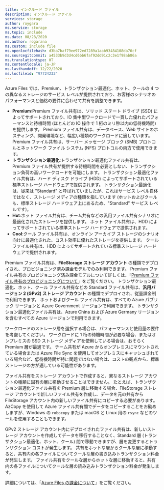 ```yaml
---
title: インクルード ファイル
description: インクルード ファイル
services: storage
author: roygara
ms.service: storage
ms.topic: include
ms.date: 08/28/2020
ms.author: rogarana
ms.custom: include file
ms.openlocfilehash: d3ba7baf79ee972ed7289a1aab93484108da70cf
ms.sourcegitcommit: a4533b9d3d4cd6bb6faf92dd91c2c3e1f98ab86a
ms.translationtype: HT
ms.contentlocale: ja-JP
ms.lasthandoff: 12/22/2020
ms.locfileid: "97724233"
---
```

Azure Files では、Premium、トランザクション最適化、ホット、クールの 4 つの異なるストレージのサービス レベルが提供されており、お客様のシナリオのパフォーマンスと価格の要件に合わせて共有を調整できます。

- **Premium**:Premium ファイル共有は、ソリッド ステート ドライブ (SSD) によってサポートされており、IO 集中型ワークロードで一貫した優れたパフォーマンスと待機時間 (ほとんどの IO 操作で 1 桁のミリ秒以内の低待機時間) を提供します。 Premium ファイル共有は、データベース、Web サイトのホスティング、開発環境など、幅広い種類のワークロードに適しています。 Premium ファイル共有は、サーバー メッセージ ブロック (SMB) プロトコルとネットワーク ファイル システム (NFS) プロトコルの両方で使用できます。
- **トランザクション最適化**:トランザクション最適化ファイル共有は、Premium ファイル共有が提供する待機時間を必要としない、トランザクション負荷の高いワークロードを可能にします。 トランザクション最適化ファイル共有は、ハード ディスク ドライブ (HDD) によってサポートされている標準ストレージ ハードウェアで提供されます。 トランザクション最適化は、従来は "Standard" と呼ばれていましたが、これはサービス レベル自体ではなく、ストレージ メディアの種類を指しています (ホットおよびクールも、標準ストレージ ハードウェア上にあるため、"Standard" サービス レベルです)。
- **Hot**:ホット ファイル共有は、チーム共有などの汎用ファイル共有シナリオに最適化されたストレージを提供します。 ホット ファイル共有は、HDD によってサポートされている標準ストレージ ハードウェアで提供されます。
- **Cool**:クール ファイル共有は、オンライン アーカイブ ストレージのシナリオ向けに最適化された、コスト効率に優れたストレージを提供します。 クール ファイル共有は、HDD によってサポートされている標準ストレージ ハードウェアで提供されます。

Premium ファイル共有は、**FileStorage ストレージ アカウント** の種類でデプロイされ、プロビジョニング済み課金モデルでのみ利用できます。 Premium ファイル共有のプロビジョニング済み課金モデルについて詳しくは、「[Premium ファイル共有のプロビジョニングについて](../articles/storage/files/understanding-billing.md#provisioned-billing)」をご覧ください。 トランザクション最適化、ホット、クール ファイル共有などの Standard ファイル共有は、**汎用バージョン 2 (GPv2) ストレージ アカウント** の種類でデプロイされ、従量課金制で利用できます。 ホットおよびクール ファイル共有は、すべての Azure パブリック リージョンと Azure Government リージョンで利用できます。 トランザクション最適化ファイル共有は、Azure China および Azure Germany リージョンを含むすべての Azure リージョンで利用できます。

ワークロードのストレージ層を選択する場合は、パフォーマンスと使用量の要件を考慮してください。 ワークロードに 1 桁の待機時間が必要な場合、またはオンプレミスの SSD ストレージ メディアを使用している場合は、おそらく Premium 層が最適です。 チーム共有が Azure からオンプレミスにマウントされている場合または Azure File Sync を使用してオンプレミスにキャッシュされている場合など、低待機時間が特に問題ではない場合は、コストの観点から、標準ストレージの方が適している可能性があります。

ファイル共有をストレージ アカウントで作成すると、異なるストレージ アカウントの種類に固有の層に移動させることはできません。 たとえば、トランザクション最適化ファイル共有を Premium 層に移動する場合、FileStorage ストレージ アカウントで新しいファイル共有を作成し、データを元の共有から FileStorage アカウント内の新しいファイル共有にコピーする必要があります。 AzCopy を使用して Azure ファイル共有間でデータをコピーすることをお勧めしますが、Windows の `robocopy` または macOS と Linux 用の `rsync` などのツールを使用することもできます。 

GPv2 ストレージ アカウント内にデプロイされたファイル共有は、新しいストレージ アカウントを作成してデータを移行することなく、Standard 層 (トランザクション最適化、ホット、クール) 間で移動できますが、層を変更するとトランザクション コストが発生します。 共有をホットな層からクールな層に移動すると、共有内の各ファイルについてクールな層の書き込みトランザクション料金が発生します。 ファイル共有をクールな層からホットな層に移動すると、共有内の各ファイルについてクールな層の読み込みトランザクション料金が発生します。

詳細については、「[Azure Files の課金について](../articles/storage/files/understanding-billing.md)」をご覧ください。